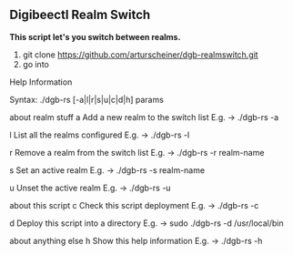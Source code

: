 ## Digibeectl Realm Switch

**This script let's you switch between realms.**

1) git clone https://github.com/arturscheiner/dgb-realmswitch.git
2) go into


Help Information

Syntax: ./dgb-rs [-a|l|r|s|u|c|d|h] params

about realm stuff
a	Add a new realm to the switch list
	E.g. -> ./dgb-rs -a

l	List all the realms configured
	E.g. -> ./dgb-rs -l

r	Remove a realm from the switch list
	E.g. -> ./dgb-rs -r realm-name

s	Set an active realm
	E.g. -> ./dgb-rs -s realm-name

u	Unset the active realm
	E.g. -> ./dgb-rs -u

about this script
c	Check this script deployment
	E.g. -> ./dgb-rs -c

d	Deploy this script into a directory
	E.g. -> sudo ./dgb-rs -d /usr/local/bin

about anything else
h	Show this help information
	E.g. -> ./dgb-rs -h